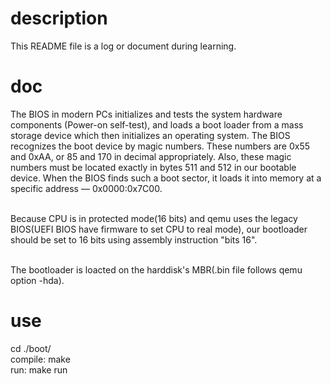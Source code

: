 # description
This README file is a log or document during learning.

# doc
The BIOS in modern PCs initializes and tests the system hardware components (Power-on self-test), and loads a boot loader from a mass storage device which then initializes an operating system. The BIOS recognizes the boot device by magic numbers. These numbers are 0x55 and 0xAA, or 85 and 170 in decimal appropriately. Also, these magic numbers must be located exactly in bytes 511 and 512 in our bootable device. When the BIOS finds such a boot sector, it loads it into memory at a specific address — 0x0000:0x7C00.<br/><br/>

Because CPU is in protected mode(16 bits) and qemu uses the legacy BIOS(UEFI BIOS have firmware to set CPU to real mode), our bootloader should be set to 16 bits using assembly instruction "bits 16".<br/><br/>

The bootloader is loacted on the harddisk's MBR(.bin file follows qemu option -hda).

# use
cd ./boot/<br/>
compile: make<br/>
run: make run<br/>
